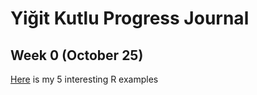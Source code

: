 # Yiğit Kutlu Progress Journal

## Week 0 (October 25)

[Here](C:\Users\yigit\Documents\GitHub\fall20-yigitkutlu\files\example_homework_0.html) is my 5 interesting R examples


